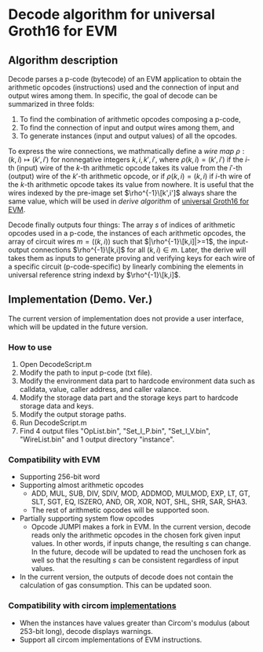 # Decode algorithm for universal Groth16 for EVM

## Algorithm description
Decode parses a p-code (bytecode) of an EVM application to obtain the arithmetic opcodes (instructions) used and the connection of input and output wires among them. In specific, the goal of decode can be summarized in three folds:
1. To find the combination of arithmetic opcodes composing a p-code,
2. To find the connection of input and output wires among them, and
3. To generate instances (input and output values) of all the opcodes.

To express the wire connections, we mathmatically define a *wire map* $\rho: (k, i)\mapsto (k', i')$ for nonnegative integers $k, i, k', i'$, where $\rho(k,i) = (k',i')$ if the $i$-th (input) wire of the $k$-th arithmetic opcode takes its value from the $i'$-th (output) wire of the $k'$-th arithmetic opcode, or if $\rho(k,i) = (k,i)$ if $i$-th wire of the $k$-th arithmetic opcode takes its value from nowhere. It is useful that the wires indexed by the pre-image set $\rho^{-1}\[k',i']$ always share the same value, which will be used in *derive algorithm* of [universal Groth16 for EVM](https://github.com/Onther-Tech/UniGro16js/blob/master/README.md).

Decode finally outputs four things: The array $s$ of indices of arithmetic opcodes used in a p-code, the instances of each arithmetic opcodes, the array of circuit wires  $m=((k,i))$ such that $|\rho^{-1}\[k,i]|>=1$, the input-output connections $\rho^{-1}\[k,i]$ for all $(k,i) \in m$. Later, the derive will takes them as inputs to generate proving and verifying keys for each wire of a specific circuit (p-code-specific) by linearly combining the elements in universal reference string indexd by $\rho^{-1}\[k,i]$.

## Implementation (Demo. Ver.)
The current version of implementation does not provide a user interface, which will be updated in the future version.

### How to use
1. Open DecodeScript.m
2. Modify the path to input p-code (txt file).
3. Modify the environment data part to hardcode environment data such as calldata, value, caller address, and caller valance.
4. Modify the storage data part and the storage keys part to hardcode storage data and keys.
5. Modify the output storage paths.
6. Run DecodeScript.m
7. Find 4 output files "OpList.bin", "Set_I_P.bin", "Set_I_V.bin", "WireList.bin" and 1 output directory "instance".

### Compatibility with EVM
- Supporting 256-bit word
- Supporting almost arithmetic opcodes
  - ADD, MUL, SUB, DIV, SDIV, MOD, ADDMOD, MULMOD, EXP, LT, GT, SLT, SGT, EQ, ISZERO, AND, OR, XOR, NOT, SHL, SHR, SAR, SHA3.
  - The rest of arithmetic opcodes will be supported soon.
- Partially supporting system flow opcodes
  - Opcode JUMPI makes a fork in EVM. In the current version, decode reads only the arithmetic opcodes in the chosen fork given input values. In other words, if inputs change, the resulting $s$ can change. In the future, decode will be updated to read the unchosen fork as well so that the resulting $s$ can be consistent regardless of input values.
- In the current version, the outputs of decode does not contain the calculation of gas consumption. This can be updated soon.

### Compatibility with circom [implementations](https://github.com/pleiadex/circom-ethereum-opcodes/blob/main/README.md)
- When the instances have values greater than Circom's modulus (about 253-bit long), decode displays warnings.
- Support all circom implementations of EVM instructions.
